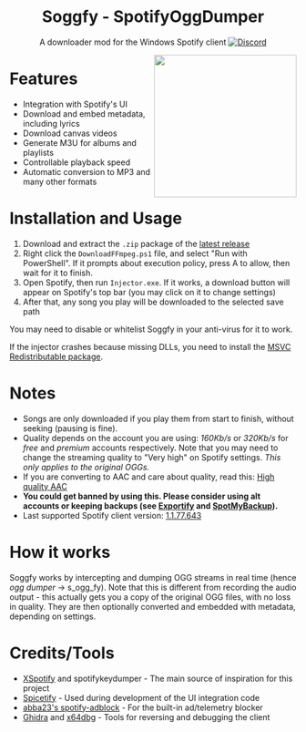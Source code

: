 <div align="center">

# Soggfy - SpotifyOggDumper

A downloader mod for the Windows Spotify client
[![Discord](https://discord.com/api/guilds/897274718942531594/widget.png)](https://discord.gg/syc9aMDVBf)

<img align="right" src="https://user-images.githubusercontent.com/53208252/147526053-a62850c2-9ee9-471f-83c1-481f2f0dca32.png" width="250" />
</div>

# Features
- Integration with Spotify's UI
- Download and embed metadata, including lyrics
- Download canvas videos
- Generate M3U for albums and playlists
- Controllable playback speed
- Automatic conversion to MP3 and many other formats

# Installation and Usage
1. Download and extract the `.zip` package of the [latest release](https://github.com/Rafiuth/Soggfy/releases/latest)
2. Right click the `DownloadFFmpeg.ps1` file, and select "Run with PowerShell". If it prompts about execution policy, press A to allow, then wait for it to finish.
3. Open Spotify, then run `Injector.exe`. If it works, a download button will appear on Spotify's top bar (you may click on it to change settings)
4. After that, any song you play will be downloaded to the selected save path

You may need to disable or whitelist Soggfy in your anti-virus for it to work.

If the injector crashes because missing DLLs, you need to install the [MSVC Redistributable package](https://aka.ms/vs/17/release/vc_redist.x86.exe).

# Notes
- Songs are only downloaded if you play them from start to finish, without seeking (pausing is fine).
- Quality depends on the account you are using: _160Kb/s_ or _320Kb/s_ for _free_ and _premium_ accounts respectively. Note that you may need to change the streaming quality to "Very high" on Spotify settings.
_This only applies to the original OGGs._
- If you are converting to AAC and care about quality, read this: [High quality AAC](/USAGE.md#high-quality-aac)
- **You could get banned by using this. Please consider using alt accounts or keeping backups (see [Exportify](https://watsonbox.github.io/exportify) and [SpotMyBackup](http://www.spotmybackup.com)).**
- Last supported Spotify client version: [1.1.77.643](https://upgrade.scdn.co/upgrade/client/win32-x86/spotify_installer-1.1.77.643.g3c4c6fc6-20.exe)

# How it works
Soggfy works by intercepting and dumping OGG streams in real time (hence _ogg dumper_ -> s_ogg_fy). Note that this is different from recording the audio output - this actually gets you a copy of the original OGG files, with no loss in quality. They are then optionally converted and embedded with metadata, depending on settings.

# Credits/Tools
- [XSpotify](https://web.archive.org/web/20200303145624/https://github.com/meik97/XSpotify) and spotifykeydumper - The main source of inspiration for this project
- [Spicetify](https://github.com/khanhas/spicetify-cli) - Used during development of the UI integration code
- [abba23's spotify-adblock](https://github.com/abba23/spotify-adblock) - For the built-in ad/telemetry blocker
- [Ghidra](https://ghidra-sre.org/) and [x64dbg](https://x64dbg.com/) - Tools for reversing and debugging the client
